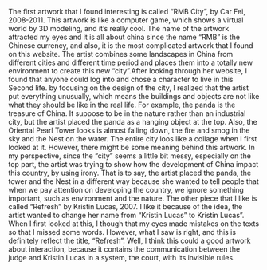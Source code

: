 The first artwork that I found interesting is called “RMB City”, by Car Fei, 2008-2011. This artwork is like a computer game, which shows a virtual world by 3D modeling, and it’s really cool. The name of the artwork attracted my eyes and it is all about china since the name “RMB” is the Chinese currency, and also, it is the most complicated artwork that I found on this website. The artist combines some landscapes in China from different cities and different time period and places them into a totally new environment to create this new “city”.After looking through her website, I found that anyone could log into and chose a character to live in this Second life. by focusing on the design of the city, I realized that the artist put everything unusually, which means the buildings and objects are not like what they should be like in the real life. For example, the panda is the treasure of China. It suppose to be in the nature rather than an industrial city, but the artist placed the panda as a hanging object at the top. Also, the Oriental Pearl Tower looks is almost falling down, the fire and smog in the sky and the Nest on the water. The entire city loos like a collage when I first looked at it. However, there might be some meaning behind this artwork. In my perspective, since the “city” seems a little bit messy, especially on the top part, the artist was trying to show how the development of China impact this country, by using irony. That is to say, the artist placed the panda, the tower and the Nest in a different way because she wanted to tell people that when we pay attention on developing the country, we ignore something important, such as environment and the nature.
The other piece that I like is called “Refresh” by Kristin Lucas, 2007. I like it because of the idea, the artist wanted to change her name from “Kristin Lucas” to Kristin Lucas”. When I first looked at this, I though that my eyes made mistakes on the texts so that I missed some words. However, what I saw is right, and this is definitely reflect the title, “Refresh”. Well, I think this could a good artwork about interaction, because it contains the communication between the judge and Kristin Lucas in a system, the court, with its invisible rules.
